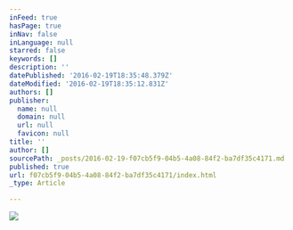 ```yaml
---
inFeed: true
hasPage: true
inNav: false
inLanguage: null
starred: false
keywords: []
description: ''
datePublished: '2016-02-19T18:35:48.379Z'
dateModified: '2016-02-19T18:35:12.831Z'
authors: []
publisher:
  name: null
  domain: null
  url: null
  favicon: null
title: ''
author: []
sourcePath: _posts/2016-02-19-f07cb5f9-04b5-4a08-84f2-ba7df35c4171.md
published: true
url: f07cb5f9-04b5-4a08-84f2-ba7df35c4171/index.html
_type: Article

---
```

![](https://the-grid-user-content.s3-us-west-2.amazonaws.com/e912084f-5462-4220-b796-5f71f4e5fc46.jpg)